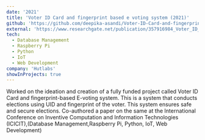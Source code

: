 ```yaml
---
date: '2021'
title: 'Voter ID Card and fingerprint based e voting system (2021)'
github: 'https://github.com/deepika-asandi/Voter-ID-Card-and-fingerprint-based-e-voting-system'
external: 'https://www.researchgate.net/publication/357916984_Voter_ID_Card_and_Fingerprint-Based_E-voting_System'
tech:
  - Database Management
  - Raspberry Pi
  - Python
  - IoT
  - Web Development
company: 'Hutlabs'
showInProjects: true
---
```


Worked on the ideation and creation of a fully funded project called Voter ID Card and fingerprint-based E-voting system. This is a system that conducts elections using UID and fingerprint of the voter. This system ensures safe and secure elections. Co-authored a paper on the same at the International Conference on Inventive Computation and Information Technologies (ICICIT),(Database Management,Raspberry Pi, Python, IoT, Web Development)
